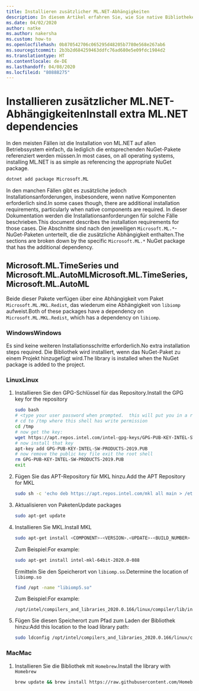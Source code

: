 ```yaml
---
title: Installieren zusätzlicher ML.NET-Abhängigkeiten
description: In diesem Artikel erfahren Sie, wie Sie native Bibliotheken installieren, von denen ML.NET-Pakete abhängig sind, die jedoch nicht in der Installation von NuGet-Paketen enthalten sind.
ms.date: 04/02/2020
author: natke
ms.author: nakersha
ms.custom: how-to
ms.openlocfilehash: 0b870542706c065295d48205b7780e568e267ab6
ms.sourcegitcommit: 2b3b2d684259463ddfc76ad680e5e09fdc1984d2
ms.translationtype: HT
ms.contentlocale: de-DE
ms.lasthandoff: 04/08/2020
ms.locfileid: "80888275"
---
```

# <a name="install-extra-mlnet-dependencies"></a><span data-ttu-id="e3d9b-103">Installieren zusätzlicher ML.NET-Abhängigkeiten</span><span class="sxs-lookup"><span data-stu-id="e3d9b-103">Install extra ML.NET dependencies</span></span>

<span data-ttu-id="e3d9b-104">In den meisten Fällen ist die Installation von ML.NET auf allen Betriebssystem einfach, da lediglich die entsprechenden NuGet-Pakete referenziert werden müssen.</span><span class="sxs-lookup"><span data-stu-id="e3d9b-104">In most cases, on all operating systems, installing ML.NET is as simple as referencing the appropriate NuGet package.</span></span>

```bash
dotnet add package Microsoft.ML
```

<span data-ttu-id="e3d9b-105">In den manchen Fällen gibt es zusätzliche jedoch Installationsanforderungen, insbesondere, wenn native Komponenten erforderlich sind.</span><span class="sxs-lookup"><span data-stu-id="e3d9b-105">In some cases though, there are additional installation requirements, particularly when native components are required.</span></span> <span data-ttu-id="e3d9b-106">In dieser Dokumentation werden die Installationsanforderungen für solche Fälle beschrieben.</span><span class="sxs-lookup"><span data-stu-id="e3d9b-106">This document describes the installation requirements for those cases.</span></span> <span data-ttu-id="e3d9b-107">Die Abschnitte sind nach den jeweiligen `Microsoft.ML.*`-NuGet-Paketen unterteilt, die die zusätzliche Abhängigkeit enthalten.</span><span class="sxs-lookup"><span data-stu-id="e3d9b-107">The sections are broken down by the specific `Microsoft.ML.*` NuGet package that has the additional dependency.</span></span>

## <a name="microsoftmltimeseries-microsoftmlautoml"></a><span data-ttu-id="e3d9b-108">Microsoft.ML.TimeSeries und Microsoft.ML.AutoML</span><span class="sxs-lookup"><span data-stu-id="e3d9b-108">Microsoft.ML.TimeSeries, Microsoft.ML.AutoML</span></span>

<span data-ttu-id="e3d9b-109">Beide dieser Pakete verfügen über eine Abhängigkeit vom Paket `Microsoft.ML.MKL.Redist`, das wiederum eine Abhängigkeit von `libiomp` aufweist.</span><span class="sxs-lookup"><span data-stu-id="e3d9b-109">Both of these packages have a dependency on `Microsoft.ML.MKL.Redist`, which has a dependency on `libiomp`.</span></span>

### <a name="windows"></a><span data-ttu-id="e3d9b-110">Windows</span><span class="sxs-lookup"><span data-stu-id="e3d9b-110">Windows</span></span>

<span data-ttu-id="e3d9b-111">Es sind keine weiteren Installationsschritte erforderlich.</span><span class="sxs-lookup"><span data-stu-id="e3d9b-111">No extra installation steps required.</span></span> <span data-ttu-id="e3d9b-112">Die Bibliothek wird installiert, wenn das NuGet-Paket zu einem Projekt hinzugefügt wird.</span><span class="sxs-lookup"><span data-stu-id="e3d9b-112">The library is installed when the NuGet package is added to the project.</span></span>

### <a name="linux"></a><span data-ttu-id="e3d9b-113">Linux</span><span class="sxs-lookup"><span data-stu-id="e3d9b-113">Linux</span></span>

1. <span data-ttu-id="e3d9b-114">Installieren Sie den GPG-Schlüssel für das Repository.</span><span class="sxs-lookup"><span data-stu-id="e3d9b-114">Install the GPG key for the repository</span></span>

    ```bash
    sudo bash
    # <type your user password when prompted.  this will put you in a root shell>
    # cd to /tmp where this shell has write permission
    cd /tmp
    # now get the key:
    wget https://apt.repos.intel.com/intel-gpg-keys/GPG-PUB-KEY-INTEL-SW-PRODUCTS-2019.PUB
    # now install that key
    apt-key add GPG-PUB-KEY-INTEL-SW-PRODUCTS-2019.PUB
    # now remove the public key file exit the root shell
    rm GPG-PUB-KEY-INTEL-SW-PRODUCTS-2019.PUB
    exit
    ```

2. <span data-ttu-id="e3d9b-115">Fügen Sie das APT-Repository für MKL hinzu.</span><span class="sxs-lookup"><span data-stu-id="e3d9b-115">Add the APT Repository for MKL</span></span>

    ```bash
    sudo sh -c 'echo deb https://apt.repos.intel.com/mkl all main > /etc/apt/sources.list.d/intel-mkl.list'
    ```

3. <span data-ttu-id="e3d9b-116">Aktualisieren von Paketen</span><span class="sxs-lookup"><span data-stu-id="e3d9b-116">Update packages</span></span>

    ```bash
    sudo apt-get update
    ```

4. <span data-ttu-id="e3d9b-117">Installieren Sie MKL.</span><span class="sxs-lookup"><span data-stu-id="e3d9b-117">Install MKL</span></span>

    ```bash
    sudo apt-get install <COMPONENT>-<VERSION>.<UPDATE>-<BUILD_NUMBER>
    ```

    <span data-ttu-id="e3d9b-118">Zum Beispiel:</span><span class="sxs-lookup"><span data-stu-id="e3d9b-118">For example:</span></span>

    ```bash
    sudo apt-get install intel-mkl-64bit-2020.0-088
    ```

    <span data-ttu-id="e3d9b-119">Ermitteln Sie den Speicherort von `libiomp.so`.</span><span class="sxs-lookup"><span data-stu-id="e3d9b-119">Determine the location of `libiomp.so`</span></span>

    ```bash
    find /opt -name "libiomp5.so"
    ```

    <span data-ttu-id="e3d9b-120">Zum Beispiel:</span><span class="sxs-lookup"><span data-stu-id="e3d9b-120">For example:</span></span>

    ```output
    /opt/intel/compilers_and_libraries_2020.0.166/linux/compiler/lib/intel64_lin/libiomp5.so
    ```

5. <span data-ttu-id="e3d9b-121">Fügen Sie diesen Speicherort zum Pfad zum Laden der Bibliothek hinzu:</span><span class="sxs-lookup"><span data-stu-id="e3d9b-121">Add this location to the load library path:</span></span>

    ```bash
    sudo ldconfig /opt/intel/compilers_and_libraries_2020.0.166/linux/compiler/lib/intel64_li
    ```

### <a name="mac"></a><span data-ttu-id="e3d9b-122">Mac</span><span class="sxs-lookup"><span data-stu-id="e3d9b-122">Mac</span></span>

1. <span data-ttu-id="e3d9b-123">Installieren Sie die Bibliothek mit `Homebrew`.</span><span class="sxs-lookup"><span data-stu-id="e3d9b-123">Install the library with `Homebrew`</span></span>

    ```bash
    brew update && brew install https://raw.githubusercontent.com/Homebrew/homebrew-core/f5b1ac99a7fba27c19cee0bc4f036775c889b359/Formula/libomp.rb && brew link libomp --force
    ```
